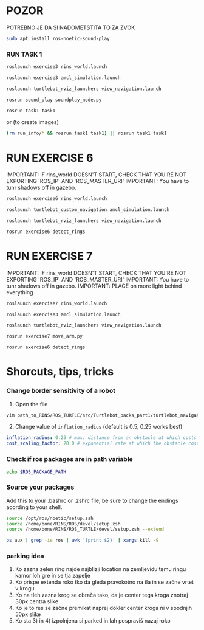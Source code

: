 # POZOR

POTREBNO JE DA SI NADOMETSTITA TO ZA ZVOK

```bash
sudo apt install ros-noetic-sound-play
```

### RUN TASK 1

```bash
roslaunch exercise3 rins_world.launch
```

```bash
roslaunch exercise3 amcl_simulation.launch
```

```bash
roslaunch turtlebot_rviz_launchers view_navigation.launch
```

```bash
rosrun sound_play soundplay_node.py
```

```bash
rosrun task1 task1
```

or (to create images)

```bash
(rm run_info/* && rosrun task1 task1) || rosrun task1 task1
```

# RUN EXERCISE 6

IMPORTANT: IF rins_world DOESN'T START, CHECK THAT YOU'RE NOT EXPORTING 'ROS_IP' AND 'ROS_MASTER_URI'
IMPORTANT: You have to tunr shadows off in gazebo.

```bash
roslaunch exercise6 rins_world.launch
```

```bash
roslaunch turtlebot_custom_navigation amcl_simulation.launch
```

```bash
roslaunch turtlebot_rviz_launchers view_navigation.launch
```

```bash
rosrun exercise6 detect_rings
```

# RUN EXERCISE 7

IMPORTANT: IF rins_world DOESN'T START, CHECK THAT YOU'RE NOT EXPORTING 'ROS_IP' AND 'ROS_MASTER_URI'
IMPORTANT: You have to tunr shadows off in gazebo.
IMPORTANT: PLACE on more light behind everything

```bash
roslaunch exercise7 rins_world.launch
```

```bash
roslaunch exercise3 amcl_simulation.launch
```

```bash
roslaunch turtlebot_rviz_launchers view_navigation.launch
```

```bash
rosrun exercise7 move_arm.py
```

```bash
rosrun exercise6 detect_rings
```

# Shorcuts, tips, tricks

### Change border sensitivity of a robot

1. Open the file

```bash
vim path_to_RINS/ROS_TURTLE/src/Turtlebot_packs_part1/turtlebot_navigation/param/costmap_common_params.yaml
```

2. Change value of `inflation_radius` (default is 0.5, 0.25 works best)

```yaml
inflation_radius: 0.25 # max. distance from an obstacle at which costs are incurred for planning paths.
cost_scaling_factor: 20.0 # exponential rate at which the obstacle cost drops off (default: 10)
```

### Check if ros packages are in path variable

```bash
echo $ROS_PACKAGE_PATH
```

### Source your packages

Add this to your .bashrc or .zshrc file, be sure to change the endings acording to your shell.

```bash
source /opt/ros/noetic/setup.zsh
source /home/bone/RINS/ROS/devel/setup.zsh
source /home/bone/RINS/ROS_TURTLE/devel/setup.zsh --extend
```

```bash
ps aux | grep -ie ros | awk '{print $2}' | xargs kill -9
```

### parking idea

1. Ko zazna zelen ring najde najblizji location na zemljevidu temu ringu kamor loh gre in se tja zapelje
2. Ko prispe extenda roko tko da gleda pravokotno na tla in se začne vrtet v krogu
3. Ko na tleh zazna krog se obrača tako, da je center tega kroga znotraj 30px centra slike
4. Ko je to res se začne premikat naprej dokler center kroga ni v spodnjih 50px slike
5. Ko sta 3) in 4) izpolnjena si parked in lah pospraviš nazaj roko
